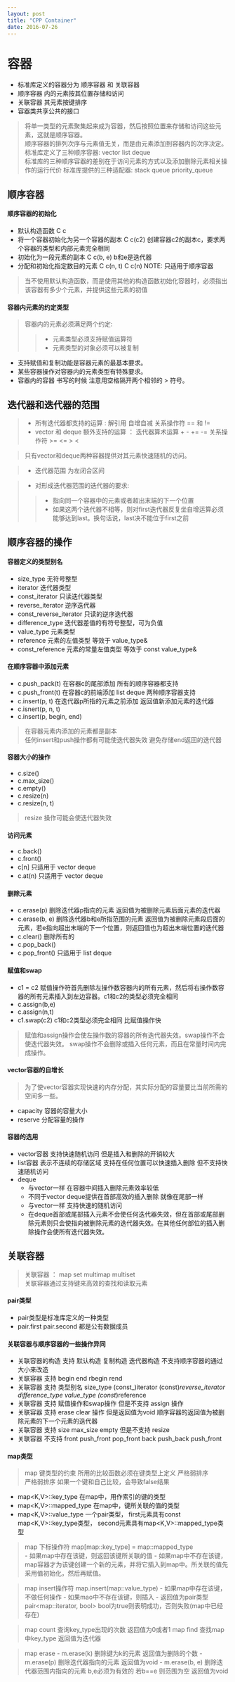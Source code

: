 ```yaml
---
layout: post
title: "CPP Container"
date: 2016-07-26
---
```


# 容器  

- 标准库定义的容器分为 顺序容器 和 关联容器  
- 顺序容器 内的元素按其位置存储和访问  
- 关联容器 其元素按键排序  
- 容器类共享公共的接口  
  
> 将单一类型的元素聚集起来成为容器，然后按照位置来存储和访问这些元素，这就是顺序容器。  
> 顺序容器的排列次序与元素值无关，而是由元素添加到容器内的次序决定。  
> 标准库定义了三种顺序容器: vector list deque   
> 标准库的三种顺序容器的差别在于访问元素的方式以及添加删除元素相关操作的运行代价
> 标准库提供的三种适配器: stack queue priority_queue

## 顺序容器  
  
#### 顺序容器的初始化  

- 默认构造函数 C<T> c
- 将一个容器初始化为另一个容器的副本 C<T> c(c2) 创建容器c2的副本c，要求两个容器的类型和内部元素完全相同
- 初始化为一段元素的副本 C<T> c(b, e)  b和e是迭代器
- 分配和初始化指定数目的元素 C<T> c(n, t)  C<T> c(n)  NOTE: 只适用于顺序容器

> 当不使用默认构造函数，而是使用其他的构造函数初始化容器时，必须指出该容器有多少个元素，并提供这些元素的初值

#### 容器内元素的约定类型  

> 容器内的元素必须满足两个约定:  
>  > - 元素类型必须支持赋值运算符
>  > - 元素类型的对象必须可以被复制


- 支持赋值和复制功能是容器元素的最基本要求。  
- 某些容器操作对容器内的元素类型有特殊要求。
- 容器内的容器 书写的时候 注意用空格隔开两个相邻的 > 符号。  


## 迭代器和迭代器的范围  

> - 所有迭代器都支持的运算 : 解引用 自增自减 关系操作符 == 和 !=     
> - vector 和 deque 额外支持的运算 ： 迭代器算术运算 + - += -= 关系操作符 >= <= > <

> 只有vector和deque两种容器提供对其元素快速随机的访问。  

> - 迭代器范围 为左闭合区间  

> - 对形成迭代器范围的迭代器的要求:
> > - 指向同一个容器中的元素或者超出末端的下一个位置
> > - 如果这两个迭代器不相等，则对first迭代器反复坐自增运算必须能够达到last。换句话说，last决不能位于first之前  


## 顺序容器的操作  

  
#### 容器定义的类型别名

- size_type 无符号整型 
- iterator 迭代器类型 
- const_iterator 只读迭代器类型 
- reverse_iterator 逆序迭代器
- const_reverse_iterator 只读的逆序迭代器
- difference_type 迭代器差值的有符号整型，可为负值 
- value_type 元素类型 
- reference 元素的左值类型 等效于 value_type&  
- const_reference 元素的常量左值类型 等效于 const value_type& 

  
#### 在顺序容器中添加元素

- c.push_pack(t) 在容器c的尾部添加 所有的顺序容器都支持 
- c.push_front(t) 在容器c的前端添加 list deque 两种顺序容器支持 
- c.insert(p, t) 在迭代器p所指的元素之前添加 返回值新添加元素的迭代器 
- c.isnert(p, n, t) 
- c.insert(p, begin, end) 
  
  
> 在容器元素内添加的元素都是副本  
> 任何insert和push操作都有可能使迭代器失效 
> 避免存储end返回的迭代器 
  
  
#### 容器大小的操作 

- c.size()
- c.max_size()
- c.empty()
- c.resize(n)
- c.resize(n, t)  
  
> resize 操作可能会使迭代器失效  
  
  
#### 访问元素  
  
- c.back()
- c.front()
- c[n]  只适用于 vector deque
- c.at(n) 只适用于 vector deque  

#### 删除元素 

- c.erase(p) 删除迭代器p指向的元素 返回值为被删除元素后面元素的迭代器
- c.erase(b, e) 删除迭代器b和e所指范围的元素 返回值为被删除元素段后面的元素，若e指向超出末端的下一个位置，则返回值也为超出末端位置的迭代器
- c.clear() 删除所有的
- c.pop_back() 
- c.pop_front() 只适用于 list deque

  
#### 赋值和swap

- c1 = c2 赋值操作符首先删除左操作数容器内的所有元素，然后将右操作数容器的所有元素插入到左边容器。c1和c2的类型必须完全相同
- c.assign(b,e) 
- c.assign(n,t)
- c1.swap(c2) c1和c2类型必须完全相同 比赋值操作快  
  
> 赋值和assign操作会使左操作数的容器的所有迭代器失效。swap操作不会使迭代器失效。
> swap操作不会删除或插入任何元素，而且在常量时间内完成操作。 


#### vector容器的自增长  

> 为了使vector容器实现快速的内存分配，其实际分配的容量要比当前所需的空间多一些。  

- capacity 容器的容量大小
- reserve 分配容量的操作


#### 容器的选用

- vector容器 支持快速随机访问 但是插入和删除的开销较大
- list容器 表示不连续的存储区域 支持在任何位置可以快速插入删除 但不支持快速随机访问
- deque 
	- 与vector一样 在容器中间插入删除元素效率较低
	- 不同于vector deque提供在首部高效的插入删除 就像在尾部一样
	- 与vector一样 支持快速的随机访问
	- 在deque首部或尾部插入元素不会使任何迭代器失效，但在首部或尾部删除元素则只会使指向被删除元素的迭代器失效。在其他任何部位的插入删除操作会使所有迭代器失效。



## 关联容器

> 关联容器 ： map set multimap multiset  
> 关联容器通过支持键来高效的查找和读取元素


#### pair类型

- pair类型是标准库定义的一种类型
- pair.first pair.second 都是公有数据成员

#### 关联容器与顺序容器的一些操作异同

- 关联容器的构造 支持 默认构造 复制构造 迭代器构造 不支持顺序容器的通过大小来改造
- 关联容器 支持 begin end rbegin rend
- 关联容器 支持 类型别名 size_type (const_)iterator (const)_reverse_iterator difference_type value_type (const_)reference 
- 关联容器 支持 赋值操作和swap操作 但是不支持 assign 操作
- 关联容器 支持 erase clear 操作 但是返回值为void 顺序容器的返回值为被删除元素的下一个元素的迭代器
- 关联容器 支持 size max_size empty 但是不支持 resize
- 关联容器 不支持 front push_front pop_front back push_back push_front

#### map类型

> map 键类型的约束 所用的比较函数必须在键类型上定义 严格弱排序  
> 严格弱排序 如果一个键和自己比较，会导致false结果  

- map<K,V>::key_type 在map中，用作索引的键的类型
- map<K,V>::mapped_type 在map中，键所关联的值的类型
- map<K,V>::value_type 一个pair类型， first元素具有const map<K,V>::key_type类型， second元素具有map<K,V>::mapped_type类型

> map 下标操作符 map[map::key_type] = map::mapped_type  
	- 如果map中存在该键，则返回该键所关联的值
	- 如果map中不存在该键，map容器才为该键创建一个新的元素，并将它插入到map中。所关联的值先采用值初始化，然后再赋值。

> map insert操作符 map.insert(map::value_type) 
	- 如果map中存在该键，不做任何操作
	- 如果mao中不存在该键，则插入
	- 返回值为pair类型 pair<map::iterator, bool> bool为true则表明成功，否则失败(map中已经存在)  
  
> map count 查询key_type出现的次数 返回值为0或者1
> map find 查找map中key_type 返回值为迭代器  

> map erase
	- m.erase(k) 删除键为k的元素 返回值为删除的个数
	- m.erase(p) 删除迭代器指向的元素 返回值为void
	- m.erase(b, e) 删除迭代器范围内指向的元素 b,e必须为有效的 若b==e 则范围为空 返回值为void